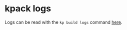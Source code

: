 # kpack logs

Logs can be read with the `kp build logs` command [here](https://github.com/vmware-tanzu/kpack-cli/blob/main/docs/kp_build_logs.md).
